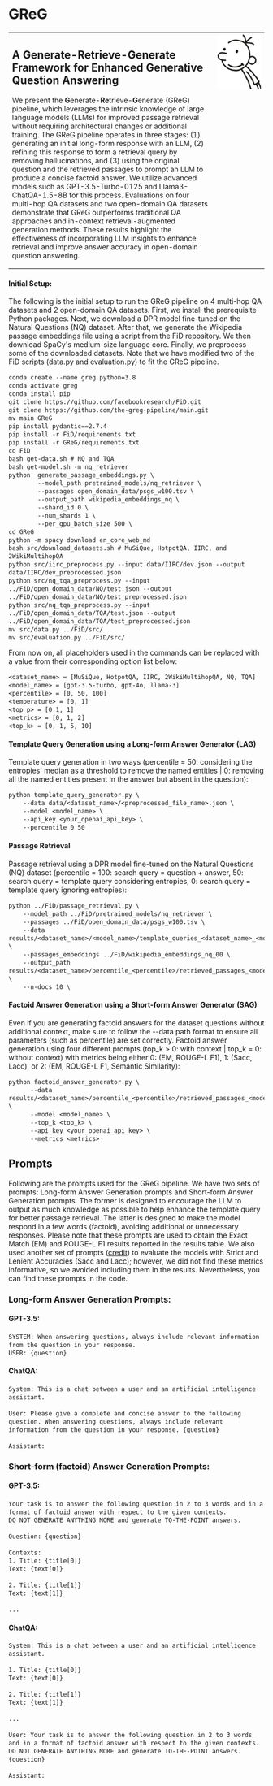 # GReG

<table style="border: none;">
  <tr>
    <td valign="top" width="80%">
      <h2>A Generate-Retrieve-Generate Framework for Enhanced Generative Question Answering</h2>
      <p>We present the <b>G</b>enerate-<b>Re</b>trieve-<b>G</b>enerate (GReG) pipeline, which leverages the intrinsic knowledge of large language models (LLMs) for improved passage retrieval without requiring architectural changes or additional training. The GReG pipeline operates in three stages: (1) generating an initial long-form response with an LLM, (2) refining this response to form a retrieval query by removing hallucinations, and (3) using the original question and the retrieved passages to prompt an LLM to produce a concise factoid answer. We utilize advanced models such as GPT-3.5-Turbo-0125 and Llama3-ChatQA-1.5-8B for this process. Evaluations on four multi-hop QA datasets and two open-domain QA datasets demonstrate that GReG outperforms traditional QA approaches and in-context retrieval-augmented generation methods. These results highlight the effectiveness of incorporating LLM insights to enhance retrieval and improve answer accuracy in open-domain question answering.</p>
    </td>
    <td valign="top" width="20%">
      <img src="src/greg.png" width="100%">
    </td>
  </tr>
</table>

#### Initial Setup:
The following is the initial setup to run the GReG pipeline on 4 multi-hop QA datasets and 2 open-domain QA datasets. First, we install the prerequisite Python packages. Next, we download a DPR model fine-tuned on the Natural Questions (NQ) dataset. After that, we generate the Wikipedia passage embeddings file using a script from the FiD repository. We then download SpaCy's medium-size language core. Finally, we preprocess some of the downloaded datasets. Note that we have modified two of the FiD scripts (data.py and evaluation.py) to fit the GReG pipeline.
```
conda create --name greg python=3.8
conda activate greg
conda install pip
git clone https://github.com/facebookresearch/FiD.git
git clone https://github.com/the-greg-pipeline/main.git
mv main GReG
pip install pydantic==2.7.4
pip install -r FiD/requirements.txt
pip install -r GReG/requirements.txt
cd FiD
bash get-data.sh # NQ and TQA
bash get-model.sh -m nq_retriever
python  generate_passage_embeddings.py \
        --model_path pretrained_models/nq_retriever \
        --passages open_domain_data/psgs_w100.tsv \
        --output_path wikipedia_embeddings_nq \
        --shard_id 0 \
        --num_shards 1 \
        --per_gpu_batch_size 500 \
cd GReG
python -m spacy download en_core_web_md
bash src/download_datasets.sh # MuSiQue, HotpotQA, IIRC, and 2WikiMultihopQA
python src/iirc_preprocess.py --input data/IIRC/dev.json --output data/IIRC/dev_preprocessed.json
python src/nq_tqa_preprocess.py --input ../FiD/open_domain_data/NQ/test.json --output ../FiD/open_domain_data/NQ/test_preprocessed.json
python src/nq_tqa_preprocess.py --input ../FiD/open_domain_data/TQA/test.json --output ../FiD/open_domain_data/TQA/test_preprocessed.json
mv src/data.py ../FiD/src/
mv src/evaluation.py ../FiD/src/
```

From now on, all placeholders used in the commands can be replaced with a value from their corresponding option list below:
```
<dataset_name> = [MuSiQue, HotpotQA, IIRC, 2WikiMultihopQA, NQ, TQA]
<model_name> = [gpt-3.5-turbo, gpt-4o, llama-3]
<percentile> = [0, 50, 100]
<temperature> = [0, 1]
<top_p> = [0.1, 1]
<metrics> = [0, 1, 2]
<top_k> = [0, 1, 5, 10]
```

#### Template Query Generation using a Long-form Answer Generator (LAG)
Template query generation in two ways (percentile = 50: considering the entropies' median as a threshold to remove the named entities | 0: removing all the named entities present in the answer but absent in the question):
```
python template_query_generator.py \
    --data data/<dataset_name>/<preprocessed_file_name>.json \
    --model <model_name> \
    --api_key <your_openai_api_key> \
    --percentile 0 50
```

#### Passage Retrieval
Passage retrieval using a DPR model fine-tuned on the Natural Questions (NQ) dataset (percentile = 100: search query = question + answer, 50: search query = template query considering entropies, 0: search query = template query ignoring entropies):
```
python ../FiD/passage_retrieval.py \
    --model_path ../FiD/pretrained_models/nq_retriever \
    --passages ../FiD/open_domain_data/psgs_w100.tsv \
    --data results/<dataset_name>/<model_name>/template_queries_<dataset_name>_<model_name>_<percentile>.jsonl \
    --passages_embeddings ../FiD/wikipedia_embeddings_nq_00 \
    --output_path results/<dataset_name>/percentile_<percentile>/retrieved_passages_<model_name>_nq.json \
    --n-docs 10 \
```

#### Factoid Answer Generation using a Short-form Answer Generator (SAG)
Even if you are generating factoid answers for the dataset questions without additional context, make sure to follow the --data path format to ensure all parameters (such as percentile) are set correctly. Factoid answer generation using four different prompts (top_k > 0: with context | top_k = 0: without context) with metrics being either 0: (EM, ROUGE-L F1), 1: (Sacc, Lacc), or 2: (EM, ROUGE-L F1, Semantic Similarity):
```
python factoid_answer_generator.py \
      --data results/<dataset_name>/percentile_<percentile>/retrieved_passages_<model_name>.json \
      --model <model_name> \
      --top_k <top_k> \
      --api_key <your_openai_api_key> \
      --metrics <metrics>
```

## Prompts
Following are the prompts used for the GReG pipeline. We have two sets of prompts: Long-form Answer Generation prompts and Short-form Answer Generation prompts. The former is designed to encourage the LLM to output as much knowledge as possible to help enhance the template query for better passage retrieval. The latter is designed to make the model respond in a few words (factoid), avoiding additional or unnecessary responses. Please note that these prompts are used to obtain the Exact Match (EM) and ROUGE-L F1 results reported in the results table. We also used another set of prompts ([credit](https://github.com/SamyAteia/bioasq)) to evaluate the models with Strict and Lenient Accuracies (Sacc and Lacc); however, we did not find these metrics informative, so we avoided including them in the results. Nevertheless, you can find these prompts in the code.

### Long-form Answer Generation Prompts:
#### GPT-3.5:
```
SYSTEM: When answering questions, always include relevant information from the question in your response.
USER: {question}
```
#### ChatQA:
```
System: This is a chat between a user and an artificial intelligence assistant.

User: Please give a complete and concise answer to the following question. When answering questions, always include relevant information from the question in your response. {question}

Assistant:
```

### Short-form (factoid) Answer Generation Prompts:
#### GPT-3.5:
```
Your task is to answer the following question in 2 to 3 words and in a format of factoid answer with respect to the given contexts.
DO NOT GENERATE ANYTHING MORE and generate TO-THE-POINT answers.

Question: {question}

Contexts:
1. Title: {title[0]}
Text: {text[0]}

2. Title: {title[1]}
Text: {text[1]}

...
```
#### ChatQA:
```
System: This is a chat between a user and an artificial intelligence assistant.

1. Title: {title[0]}
Text: {text[0]}

2. Title: {title[1]}
Text: {text[1]}

...

User: Your task is to answer the following question in 2 to 3 words and in a format of factoid answer with respect to the given contexts. DO NOT GENERATE ANYTHING MORE and generate TO-THE-POINT answers. {question}

Assistant:
```
